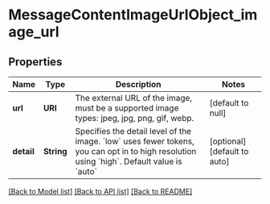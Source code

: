 # MessageContentImageUrlObject_image_url
## Properties

| Name | Type | Description | Notes |
|------------ | ------------- | ------------- | -------------|
| **url** | **URI** | The external URL of the image, must be a supported image types: jpeg, jpg, png, gif, webp. | [default to null] |
| **detail** | **String** | Specifies the detail level of the image. &#x60;low&#x60; uses fewer tokens, you can opt in to high resolution using &#x60;high&#x60;. Default value is &#x60;auto&#x60; | [optional] [default to auto] |

[[Back to Model list]](../README.md#documentation-for-models) [[Back to API list]](../README.md#documentation-for-api-endpoints) [[Back to README]](../README.md)

